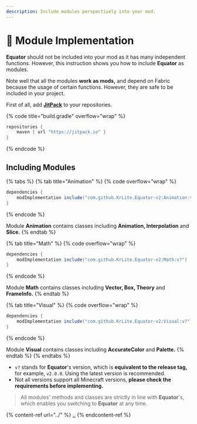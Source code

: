 ```yaml
---
description: Include modules perspectively into your mod.
---
```


# 💾 Module Implementation

**Equator** should not be included into your mod as it has many independent functions. However, this instruction shows you how to include **Equator** as modules.

Note well that all the modules **work as mods,** and depend on Fabric because the usage of certain functions. However, they are safe to be included in your project.

First of all, add [**JitPack**](https://jitpack.io/#KrLite/Equator-v2) to your repositories.

{% code title="build.gradle" overflow="wrap" %}
```gradle
repositories {
    maven { url "https://jitpack.io" }
}
```
{% endcode %}

## Including Modules

{% tabs %}
{% tab title="Animation" %}
{% code overflow="wrap" %}
```gradle
dependencies {
    modImplementation include("com.github.KrLite.Equator-v2:Animation:v?")
}
```
{% endcode %}

Module **Animation** contains classes including **Animation, Interpolation** and **Slice.**
{% endtab %}

{% tab title="Math" %}
{% code overflow="wrap" %}
```gradle
dependencies {
    modImplementation include("com.github.KrLite.Equator-v2:Math:v?")
}
```
{% endcode %}

Module **Math** contains classes including **Vector, Box, Theory** and **FrameInfo.**
{% endtab %}

{% tab title="Visual" %}
{% code overflow="wrap" %}
```gradle
dependencies {
    modImplementation include("com.github.KrLite.Equator-v2:Visual:v?")
}
```
{% endcode %}

Module **Visual** contains classes including **AccurateColor** and **Palette.**
{% endtab %}
{% endtabs %}

* `v?` stands for **Equator**'s version, which is **equivalent to the release tag,** for example, `v2.0.0`. Using the latest version is recommended.
* Not all versions support all Minecraft versions, **please check the requirements before implementing.**

> All modules' methods and classes are strictly in line with **Equator**'s, which enables you switching to **Equator** at any time.

{% content-ref url="../" %}
[..](../)
{% endcontent-ref %}
